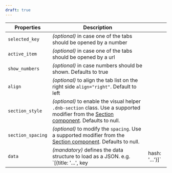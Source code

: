 ```yaml
---
draft: true
---
```


| Properties        | Description                                                                                                                                                                       |     |
| ----------------- | --------------------------------------------------------------------------------------------------------------------------------------------------------------------------------- | --- |
| `selected_key`    | _(optional)_ in case one of the tabs should be opened by a number                                                                                                                 |     |
| `active_item`     | _(optional)_ in case one of the tabs should be opened by a url                                                                                                                    |     |
| `show_numbers`    | _(optional)_ in case numbers should be shown. Defaults to true                                                                                                                    |     |
| `align`           | _(optional)_ to align the tab list on the right side `align="right"`. Default to left                                                                                             |     |
| `section_style`   | _(optional)_ to enable the visual helper `.dnb-section` class. Use a supported modifier from the [Section component](/uilib/components/section#tab-properties). Defaults to null. |
| `section_spacing` | _(optional)_ to modify the `spacing`. Use a supported modifier from the [Section component](/uilib/components/section#tab-properties). Defaults to null.                          |
| `data`            | _(mandatory)_ defines the data structure to load as a JSON. e.g. `[{title: '...', key|hash: '...'}]`                                                                              |     |
